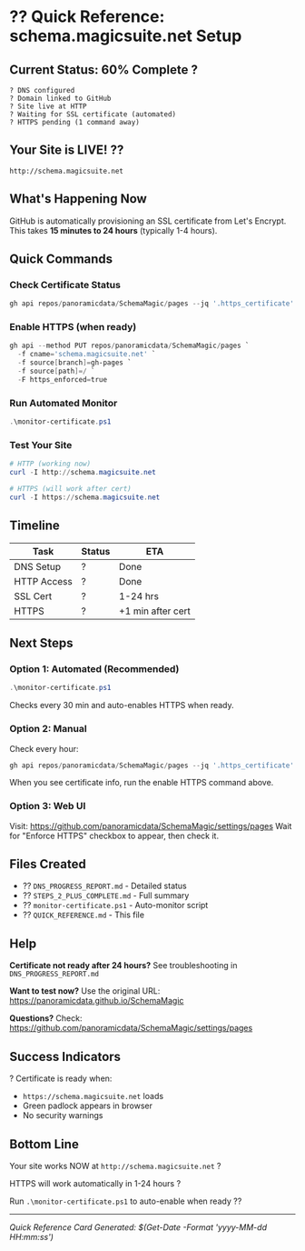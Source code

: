 # ?? Quick Reference: schema.magicsuite.net Setup

## Current Status: 60% Complete ?

```
? DNS configured
? Domain linked to GitHub
? Site live at HTTP
? Waiting for SSL certificate (automated)
? HTTPS pending (1 command away)
```

## Your Site is LIVE! ??

```
http://schema.magicsuite.net
```

## What's Happening Now

GitHub is automatically provisioning an SSL certificate from Let's Encrypt.
This takes **15 minutes to 24 hours** (typically 1-4 hours).

## Quick Commands

### Check Certificate Status
```powershell
gh api repos/panoramicdata/SchemaMagic/pages --jq '.https_certificate'
```

### Enable HTTPS (when ready)
```powershell
gh api --method PUT repos/panoramicdata/SchemaMagic/pages `
  -f cname='schema.magicsuite.net' `
  -f source[branch]=gh-pages `
  -f source[path]=/ `
  -F https_enforced=true
```

### Run Automated Monitor
```powershell
.\monitor-certificate.ps1
```

### Test Your Site
```powershell
# HTTP (working now)
curl -I http://schema.magicsuite.net

# HTTPS (will work after cert)
curl -I https://schema.magicsuite.net
```

## Timeline

| Task | Status | ETA |
|------|--------|-----|
| DNS Setup | ? | Done |
| HTTP Access | ? | Done |
| SSL Cert | ? | 1-24 hrs |
| HTTPS | ? | +1 min after cert |

## Next Steps

### Option 1: Automated (Recommended)
```powershell
.\monitor-certificate.ps1
```
Checks every 30 min and auto-enables HTTPS when ready.

### Option 2: Manual
Check every hour:
```powershell
gh api repos/panoramicdata/SchemaMagic/pages --jq '.https_certificate'
```
When you see certificate info, run the enable HTTPS command above.

### Option 3: Web UI
Visit: https://github.com/panoramicdata/SchemaMagic/settings/pages
Wait for "Enforce HTTPS" checkbox to appear, then check it.

## Files Created

- ?? `DNS_PROGRESS_REPORT.md` - Detailed status
- ?? `STEPS_2_PLUS_COMPLETE.md` - Full summary
- ?? `monitor-certificate.ps1` - Auto-monitor script
- ?? `QUICK_REFERENCE.md` - This file

## Help

**Certificate not ready after 24 hours?**
See troubleshooting in `DNS_PROGRESS_REPORT.md`

**Want to test now?**
Use the original URL: https://panoramicdata.github.io/SchemaMagic

**Questions?**
Check: https://github.com/panoramicdata/SchemaMagic/settings/pages

## Success Indicators

? Certificate is ready when:
- `https://schema.magicsuite.net` loads
- Green padlock appears in browser
- No security warnings

## Bottom Line

Your site works NOW at `http://schema.magicsuite.net` ?

HTTPS will work automatically in 1-24 hours ?

Run `.\monitor-certificate.ps1` to auto-enable when ready ??

---

*Quick Reference Card*
*Generated: $(Get-Date -Format 'yyyy-MM-dd HH:mm:ss')*
